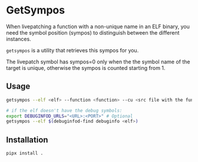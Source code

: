 # GetSympos

When livepatching a function with a non-unique name in an ELF binary, you need
the symbol position (sympos) to distinguish between the different instances.

`getsympos` is a utility that retrieves this sympos for you.

The livepatch symbol has sympos=0 only when the the symbol name of the target
is unique, otherwise the sympos is counted starting from 1.

## Usage

```sh
getsympos --elf <elf> --function <function> --cu <src file with the function definition>

# if the elf doesn't have the debug symbols:
export DEBUGINFOD_URLS="<URL>:<PORT>" # Optional
getsympos --elf $(debuginfod-find debuginfo <elf>) 
```

## Installation

```
pipx install .
```
